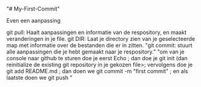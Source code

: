 "# My-First-Commit" 


Even een aanpassing

git pull: Haalt aanpassingen en informatie van de respository, en maakt veranderingen in je file.
git DIR: Laat je directory zien van je geselecteerde map met informatie over de bestanden die er in zitten.
"git commit: stuurt alle aanpassingen die je hebt gemaakt naar je respository." 
"om van je console naar github te sturen doe je eerst Echo <met wat je wilt toevoegen>; dan doe je git init (dan reinitialize de existing git repository in je gekozen file>; vervolgens doe je git add README.md <om je echo toe te voegen>; dan doen we git commit -m "first commit" <zorgt ervoor dat we het naar de github repository kunnen pushen>; en als laatste doen we git push <dat is om alle verandering naar de github repository te pushen en het update in github>" 
